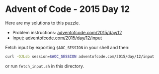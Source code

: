 # Advent of Code - 2015 Day 12
Here are my solutions to this puzzle.

* Problem instructions: [adventofcode.com/2015/day/12](https://adventofcode.com/2015/day/12)
* Input: [adventofcode.com/2015/day/12/input](https://adventofcode.com/2015/day/12/input)

Fetch input by exporting `$AOC_SESSION` in your shell and then:
```bash
curl -OJLsb session=$AOC_SESSION adventofcode.com/2015/day/12/input
```

or run `fetch_input.sh` in this directory.
